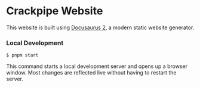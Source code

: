 # Crackpipe Website

This website is built using [Docusaurus 2](https://docusaurus.io/), a modern static website generator.

### Local Development

```
$ pnpm start
```

This command starts a local development server and opens up a browser window. Most changes are reflected live without having to restart the server.
